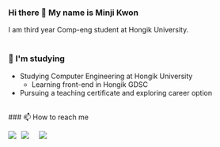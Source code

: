 ### Hi there 👋 My name is Minji Kwon

<!--
**himinji/himinji** is a ✨ _special_ ✨ repository because its `README.md` (this file) appears on your GitHub profile.

Here are some ideas to get you started:

- 🔭 I’m currently working on ...
- 🌱 I’m currently learning ...
- 👯 I’m looking to collaborate on ...
- 🤔 I’m looking for help with ...
- 💬 Ask me about ...
- 📫 How to reach me: ...
- 😄 Pronouns: ...
- ⚡ Fun fact: ...
-->

I am third year Comp-eng student at Hongik University.   
<br>
### 🌱 I'm studying

* Studying Computer Engineering at Hongik University
  * Learning front-end in Hongik GDSC
* Pursuing a teaching certificate and exploring career option   
<br>
### 📫 How to reach me

<a href="https://github.com/himinji" target="_blank"><img src="https://img.shields.io/badge/github-181717?style=for-the-badge&logo=github&logoColor=white"><a href="[https://github.com/himinji](https://instagram.com/minji_rang)" target="_blank"><img         src="http://img.shields.io/badge/-Instagram-black?style=flat&logo=Instagram&link=https://instagram.com/fivepxint/"        style="height : auto; margin-left : 10px; margin-right : 10px;"/><a href="hi21minji@gmail.com" target="_blank"><img         src="https://img.shields.io/badge/Gmail-d14836?style=flat-square&logo=Gmail&logoColor=white&link=mailto:quf8093@gmail.com"        style="height : auto; margin-left : 10px; margin-right : 10px;"/>
